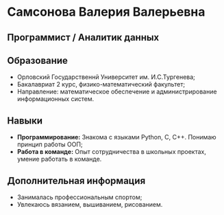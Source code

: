# Самсонова Валерия Валерьевна 
## Программист / Аналитик данных 

## Образование
* Орловский Государственнй Университет им. И.С.Тургенева;
* Бакалавриат 2 курс, физико-математический факультет;
* Направление: математическое обеспечение и администрирование информационных систем.

## Навыки
* **Программирование:**  Знакома с языками Python, C, C++. Понимаю принцип работы ООП;
* **Работа в команде:**  Опыт сотрудничества в школьных проектах, умение работать в команде.

## Дополнительная информация
* Занималась профессиональным спортом;
* Увлекаюсь вязанием, вышиванием, рисованием.





